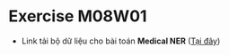 # Exercise M08W01
- Link tải bộ dữ liệu cho bài toán **Medical NER** ([Tại đây](https://figshare.com/articles/dataset/MACCROBAT2018/9764942))